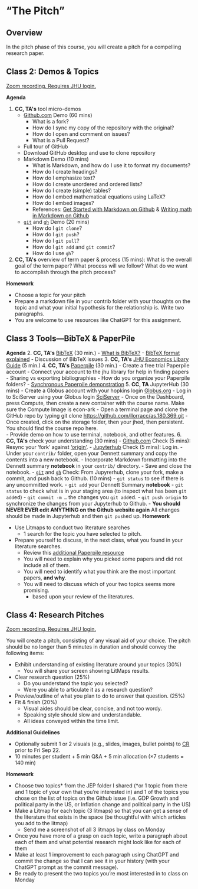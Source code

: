 # “The Pitch”

## Overview

In the pitch phase of this course, you will create a pitch for a compelling
research paper.

## Class 2: Demos & Topics



[Zoom recording. Requires JHU login.]()

**Agenda**
1. **CC, TA's** tool micro-demos 
    - [Github.com](https://github.com) Demo (60 mins)
        - What is a fork?
        - How do I sync my copy of the repository with the original?
        - How do I open and comment on issues?
        - What is a Pull Request?
     - Full tour of GitHub
     - Download GitHub desktop and use to clone repository 
    - Markdown Demo (10 mins)
        - What is Markdown, and how do I use it to format my documents?
        - How do I create headings?
        - How do I emphasize text?
        - How do I create unordered and ordered lists?
        - How do I create (simple) tables?
        - How do I embed mathematical equations using LaTeX?
        - How do I embed images?
        - References: [Get Started with Markdown on Github](https://docs.github.com/en/get-started/writing-on-github/getting-started-with-writing-and-formatting-on-github/basic-writing-and-formatting-syntax) & [Writing math in Markdown on Github](https://docs.github.com/en/get-started/writing-on-github/working-with-advanced-formatting/writing-mathematical-expressions)
    - [`git`](https://docs.github.com/en/get-started/quickstart/hello-world) and [`gh`](https://cli.github.com/manual/examples) Demo (20 mins)
        - How do I `git clone`?
        - How do I `git push`?
        - How do I `git pull`?
        - How do I `git add` and `git commit`?
        - How do I use `gh`?
3. **CC, TA's** overview of term paper & process (15 mins): What is the overall goal of the term paper? What process will we follow? What do we want to accomplish through the pitch process?

**Homework**
- Choose a topic for your pitch
- Prepare a markdown file in your contrib folder with your thoughts on the topic and what your initial hypothesis for the relationship is. Write two paragraphs. 
- You are welcome to use resources like ChatGPT for this assignment.

## Class 3 Tools—BibTeX & PaperPile

**Agenda**
2. **CC, TA's** [BibTeX](https://www.bibtex.com) (30 min.)
    - [What is BibTeX?](https://www.bibtex.com/g/bibtex-format/#what-is-bibtex)
    - [BibTeX format explained](https://www.bibtex.com/g/bibtex-format/#bibtex-format-explained)
    - Discussion of BibTeX issues
3. **CC, TA's** [JHU Economics Libary Guide](https://guides.library.jhu.edu/economics) (5 min.)
4. **CC, TA's** [Paperpile](https://paperpile.com/) (30 min.)
    - Create a free trial Paperpile account
    - Connect your account to the jhu library for help in finding papers
    - Sharing vs exporting bibliographies
    - How do you organize your Paperpile folders?
    - [Synchronous Paperpile demonstration](https://www.youtube.com/watch?v=0p2QbrmePKk)
5. **CC, TA** JupyterHub (30 mins)
    - Create a Globus account with your hopkins login [Globus.org](https://www.globus.org/)
    - Log in to SciServer using your Globus login [SciServer](https://apps.sciserver.org/dashboard/)
    - Once on the Dashboard, press Compute, then create a new container with the course name. Make sure the Compute Image is econ-ark
    - Open a terminal page and clone the GitHub repo by typing git clone https://github.com/llorracc/as.180.369.git 
    - Once created, click on the storage folder, then your jhed, then persistent. You should find the course repo here.  
    - Provide demo on how to use terminal, notebook, and other features.
6. **CC, TA's** check your understanding (30 mins)
    - [Github.com](http://github.com) Check (5 mins): Resync your ‘fork’ against [‘origin’](http://github.com/llorracc/as.180.369).
    - [Jupyterhub](http://jhu.econ-ark.org) Check (5 mins): Log in.
        - Under your `contrib/` folder, open your Dennett summary and copy the contents into a new notebook.
        - Incorporate Markdown formatting into the Dennett summary **notebook** in your `contrib/` directory.
        - Save and close the notebook.
    - [`git`](https://docs.github.com/en/get-started/quickstart/hello-world) and [`gh`](https://cli.github.com/manual/examples) Check: From Jupyrerhub, clone your fork, make a commit, and push back to Github. (10 mins)
        - `git status` to see if there is any uncommitted work.
        - `git add` your Dennett Summary **notebook**
        - `git status` to check what is in your staging area (to inspect what has been `git add`ed)
        - `git commit -m …` the changes you `git add`ed.
        - `git push origin` to synchronize the changes from your Jupyterhub to Github.
    - **You should NEVER EVER edit ANYTHING on the Github website again** All changes should be made in Jupyterhub and then `git push`ed up.
**Homework**
- Use Litmaps to conduct two literature searches
    - 1 search for the topic you have selected to pitch.
- Prepare yourself to discuss, in the next class, what you found in your literature searches.
    - Review this [additional Paperpile resource](https://www.youtube.com/watch?v=y7vDPfSr-k0)
    - You will need to explain why you picked some papers and did not include all of them.
    - You will need to identify what you think are the most important papers, **and why**.
    - You will need to discuss which of your two topics seems more promising.
        - based upon your review of the literatures.

## Class 4: Research Pitches

[Zoom recording. Requires JHU login.](https://livejohnshopkins-my.sharepoint.com/personal/mzahn2_jh_edu/_layouts/15/stream.aspx?id=%2Fpersonal%2Fmzahn2%5Fjh%5Fedu%2FDocuments%2FFall%202023%20AS%2E160%2E369%20Class%20Recordings%2F2023%2E09%2E25%20Class%204%2Emp4&nav=eyJyZWZlcnJhbEluZm8iOnsicmVmZXJyYWxBcHAiOiJPbmVEcml2ZUZvckJ1c2luZXNzIiwicmVmZXJyYWxBcHBQbGF0Zm9ybSI6IldlYiIsInJlZmVycmFsTW9kZSI6InZpZXciLCJyZWZlcnJhbFZpZXciOiJNeUZpbGVzTGlua0RpcmVjdCJ9fQ&nav=eyJyZWZlcnJhbEluZm8iOnsicmVmZXJyYWxBcHAiOiJPbmVEcml2ZUZvckJ1c2luZXNzIiwicmVmZXJyYWxBcHBQbGF0Zm9ybSI6IldlYiIsInJlZmVycmFsTW9kZSI6InZpZXciLCJyZWZlcnJhbFZpZXciOiJNeUZpbGVzTGlua0RpcmVjdCJ9fQ&ga=1)

You will create a pitch, consisting of any visual aid of your choice. The pitch
should be no longer than 5 minutes in duration and should convey the following
items:

- Exhibit understanding of existing literature around your topics (30%)
    - You will share your screen showing LitMaps results.
- Clear research question (25%)
    - Do you understand the topic you selected?
    - Were you able to articulate it as a research question?
- Preview/outline of what you plan to do to answer that question. (25%)
- Fit & finish (20%)
    - Visual aides should be clear, concise, and not too wordy.
    - Speaking style should slow and understandable.
    - All ideas conveyed within the time limit.

**Additional Guidelines**
- Optionally submit 1 or 2 visuals (e.g., slides, images, bullet points) to [CR](mailto:cameron@dutc.io) prior to Fri Sep 22.
- 10 minutes per student + 5 min Q&A + 5 min allocation (×7 students = 140 min)

**Homework**
- Choose two topics* from the JEP folder I shared (*or 1 topic from there and 1 topic of your own that you’re interested in) and 1 of the topics you chose on the list of topics on the Github issue (i.e. GDP Growth and political party in the US, or Inflation change and political party in the US)
- Make a Litmap for each topic (3 litmaps) so that you can get a sense of the literature that exists in the space (be thoughtful with which articles you add to the litmap)
  - Send me a screenshot of all 3 litmaps by class on Monday
- Once you have more of a grasp on each topic, write a paragraph about each of them and what potential research might look like for each of them
- Make at least 1 improvement to each paragraph using ChatGPT and commit the change so that I can see it in your history (with your ChatGPT prompt as the commit message).
- Be ready to present the two topics you’re most interested in to class on Monday
